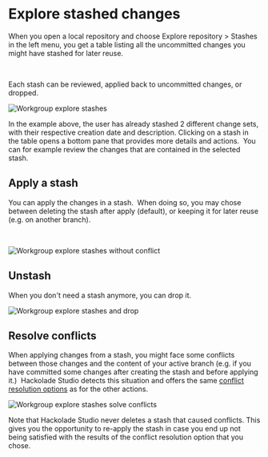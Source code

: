 # Explore stashed changes

When you open a local repository and choose Explore repository \> Stashes in the left menu, you get a table listing all the uncommitted changes you might have stashed for later reuse.

&nbsp;

Each stash can be reviewed, applied back to uncommitted changes, or dropped.

![Workgroup explore stashes](<lib/Workgroup explore stashes.png>)

In the example above, the user has already stashed 2 different change sets, with their respective creation date and description. Clicking on a stash in the table opens a bottom pane that provides more details and actions.&nbsp; You can for example review the changes that are contained in the selected stash.&nbsp;

## Apply a stash

You can apply the changes in a stash.&nbsp; When doing so, you may chose between deleting the stash after apply (default), or keeping it for later reuse (e.g. on another branch).

&nbsp;

![Workgroup explore stashes without conflict](<lib/Workgroup explore stashes without conflict.png>)

## Unstash

When you don't need a stash anymore, you can drop it.

![Workgroup explore stashes and drop](<lib/Workgroup explore stashes and drop.png>)

## Resolve conflicts

When applying changes from a stash, you might face some conflicts between those changes and the content of your active branch (e.g. if you have committed some changes after creating the stash and before applying it.)&nbsp; Hackolade Studio detects this situation and offers the same [conflict resolution options](<Solveconflicts.md>) as for the other actions.

![Workgroup explore stashes solve conflicts](<lib/Workgroup explore stashes solve conflicts.png>)

Note that Hackolade Studio never deletes a stash that caused conflicts. This gives you the opportunity to re-apply the stash in case you end up not being satisfied with the results of the conflict resolution option that you chose.

